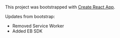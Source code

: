 This project was bootstrapped with [Create React App](https://github.com/facebook/create-react-app).

Updates from bootstrap:
- Removed Service Worker
- Added EB SDK
